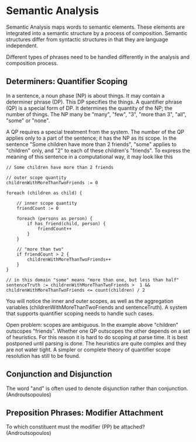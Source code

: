 # Semantic Analysis

Semantic Analysis maps words to semantic elements. These elements are integrated into a semantic structure by a process of composition. Semantic structures differ from syntactic structures in that they are language independent.

Different types of phrases need to be handled differently in the analysis and composition process.

## Determiners: Quantifier Scoping

In a sentence, a noun phase (NP) is about things. It may contain a determiner phrase (DP). This DP specifies the things. A quantifier phrase (QP) is a special form of DP. It determines the quantity of the NP; the number of things. The NP many be "many", "few", "3", "more than 3", "all", "some" or "none".

A QP requires a special treatment from the system. The number of the QP applies only to a part of the sentence; it has the NP as its scope. In the sentence "Some children have more than 2 friends", "some" applies to "children" only, and "2" to each of these children's "friends". To express the meaning of this sentence in a computational way, it may look like this

    // Some children have more than 2 friends

    // outer scope quantity
    childrenWithMoreThanTwoFriends := 0

    foreach (children as child) {

        // inner scope quantity
        friendCount := 0

        foreach (persons as person) {
            if has_friend(child, person) {
                friendCount++
            }
        }

        // "more than two"
        if friendCount > 2 {
            childrenWithMoreThanTwoFriends++
        }
    }

    // in this domain "some" means "more than one, but less than half"
    sentenceTruth := childrenWithMoreThanTwoFriends >  1 && childrenWithMoreThanTwoFriends <= count(children) / 2

You will notice the inner and outer scopes, as well as the aggregation variables (childrenWithMoreThanTwoFriends and sentenceTruth). A system that supports quantifier scoping needs to handle such cases.

Open problem: scopes are ambiguous. In the example above "children" outscopes "friends". Whether one QP outscopes the other depends on a set of heuristics. For this reason it is hard to do scoping at parse time. It is best postponed until parsing is done. The heuristics are quite complex and they are not water tight. A simpler or complete theory of quantifier scope resolution has still to be found.

## Conjunction and Disjunction

The word "and" is often used to denote disjunction rather than conjunction. (Androutsopoulos)

## Preposition Phrases: Modifier Attachment

To which constituent must the modifier (PP) be attached? (Androutsopoulos)
